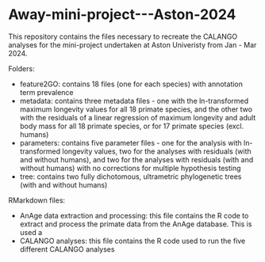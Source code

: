 # Away-mini-project---Aston-2024

This repository contains the files necessary to recreate the CALANGO analyses for the mini-project undertaken at Aston Univeristy from Jan - Mar 2024.

Folders:
- feature2GO: contains 18 files (one for each species) with annotation term prevalence
- metadata: contains three metadata files - one with the ln-transformed maximum longevity values for all 18 primate species, and the other two with the residuals of a linear regression of maximum longevity and adult body mass for all 18 primate species, or for 17 primate species (excl. humans)
- parameters: contains five parameter files - one for the analysis with ln-transformed longevity values, two for the analyses with residuals (with and without humans), and two for the analyses with residuals (with and without humans) with no corrections for multiple hypothesis testing
- tree: contains two fully dichotomous, ultrametric phylogenetic trees (with and without humans)

RMarkdown files:
- AnAge data extraction and processing: this file contains the R code to extract and process the primate data from the AnAge database. This is used a
- CALANGO analyses: this file contains the R code used to run the five different CALANGO analyses
